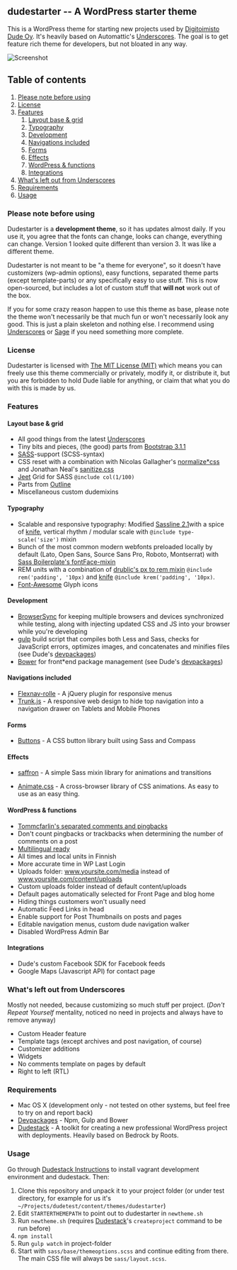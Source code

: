 ## dudestarter -- A WordPress starter theme

This is a WordPress theme for starting new projects used by [Digitoimisto Dude Oy](https://www.dude.fi). It's heavily based on Automattic's [Underscores](https://github.com/Automattic/_s). The goal is to get feature rich theme for developers, but not bloated in any way.

![](https://pbs.twimg.com/media/CMTIcEOXAAEEvf_.png:large "Screenshot")

## Table of contents

1. [Please note before using](#please-note-before-using)
2. [License](#license)
3. [Features](#features)
    1. [Layout base & grid](#layout-base-grid)
    2. [Typography](#typography)
    3. [Development](#development)
    4. [Navigations included](#navigations-included)
    5. [Forms](#forms)
    6. [Effects](#effects)
    7. [WordPress & functions](#wordpress--functions)
    8. [Integrations](#integrations)
4. [What's left out from Underscores](#whats-left-out-from-underscores)
5. [Requirements](#requirements)
6. [Usage](#usage)

### Please note before using

Dudestarter is a **development theme**, so it has updates almost daily. If you use it, you agree that the fonts can change, looks can change, everything can change. Version 1 looked quite different than version 3. It was like a different theme.

Dudestarter is not meant to be "a theme for everyone", so it doesn't have customizers (wp-admin options), easy functions, separated theme parts (except template-parts) or any specifically easy to use stuff. This is now open-sourced, but includes a lot of custom stuff that **will not** work out of the box.

If you for some crazy reason happen to use this theme as base, please note the theme won't necessarily be that much fun or won't necessarily look any good. This is just a plain skeleton and nothing else. I recommend using [Underscores](https://github.com/Automattic/_s) or [Sage](https://roots.io/sage/) if you need something more complete.

### License

Dudestarter is licensed with [The MIT License (MIT)](http://choosealicense.com/licenses/mit/) which means you can freely use this theme commercially or privately, modify it, or distribute it, but you are forbidden to hold Dude liable for anything, or claim that what you do with this is made by us.

### Features

#### Layout base & grid

* All good things from the latest [Underscores](https://github.com/Automattic/_s)
* Tiny bits and pieces, (the good) parts from [Bootstrap 3.1.1](https://github.com/twbs/bootstrap)
* [SASS](http://sass-lang.com/)-support (SCSS-syntax)
* CSS reset with a combination with Nicolas Gallagher's [normalize*css](https://github.com/necolas/normalize.css/) and Jonathan Neal's [sanitize.css](https://github.com/jonathantneal/sanitize.css)
* [Jeet](https://github.com/mojotech/jeet) Grid for SASS `@include col(1/100)`
* Parts from [Outline](https://github.com/matt-harris/outline)
* Miscellaneous custom dudemixins

#### Typography

* Scalable and responsive typography: Modified [Sassline 2.1](https://github.com/designbyjake/sassline)with a spice of [knife](https://github.com/Pushplaybang/knife), vertical rhythm / modular scale with `@include type-scale('size')` mixin
* Bunch of the most common modern webfonts preloaded locally by default (Lato, Open Sans, Source Sans Pro, Roboto, Montserrat) with [Sass Boilerplate's fontFace-mixin](https://github.com/magnetikonline/sassboilerplate/blob/master/fontface.scss)
* REM units with a combination of [drublic's px to rem mixin](https://github.com/drublic/Sass-Mixins/blob/master/partials/_rem.scss) `@include rem('padding', '10px)` and [knife](https://github.com/Pushplaybang/knife)  `@include krem('padding', '10px)`.
* [Font-Awesome](https://github.com/FortAwesome/Font-Awesome) Glyph icons

#### Development

* [BrowserSync](http://www.browsersync.io/) for keeping multiple browsers and devices synchronized while testing, along with injecting updated CSS and JS into your browser while you're developing
* [gulp](http://gulpjs.com/) build script that compiles both Less and Sass, checks for JavaScript errors, optimizes images, and concatenates and minifies files (see Dude's [devpackages](https://github.com/digitoimistodude/devpackages))
* [Bower](http://bower.io/) for front*end package management (see Dude's [devpackages](https://github.com/digitoimistodude/devpackages))

#### Navigations included

- [Flexnav-rolle](https://github.com/ronilaukkarinen/flexnav-rolle) - A jQuery plugin for responsive menus
- [Trunk.js](http://www.roblukedesign.com/trunk/trunk.html) - A responsive web design to hide top navigation into a navigation drawer on Tablets and Mobile Phones

#### Forms

* [Buttons](https://github.com/alexwolfe/Buttons) - A CSS button library built using Sass and Compass

#### Effects

* [saffron](https://github.com/colindresj/saffron) - A simple Sass mixin library for animations and transitions
- [Animate.css](http://daneden.github.io/animate.css/) - A cross-browser library of CSS animations. As easy to use as an easy thing.

#### WordPress & functions

* [Tommcfarlin's separated comments and pingbacks](https://gist.github.com/tommcfarlin/083f9a1212b872015e38)
* Don't count pingbacks or trackbacks when determining the number of comments on a post
* [Multilingual ready](https://roots.io/wpml/)
* All times and local units in Finnish
* More accurate time in WP Last Login
* Uploads folder: www.yoursite.com/media instead of www.yoursite.com/content/uploads
* Custom uploads folder instead of default content/uploads
* Default pages automatically selected for Front Page and blog home
* Hiding things customers won't usually need
* Automatic Feed Links in head
* Enable support for Post Thumbnails on posts and pages
* Editable navigation menus, custom dude navigation walker
* Disabled WordPress Admin Bar

#### Integrations 

* Dude's custom Facebook SDK for Facebook feeds
* Google Maps (Javascript API) for contact page

### What's left out from Underscores

Mostly not needed, because customizing so much stuff per project. (*Don't Repeat Yourself* mentality, noticed no need in projects and always have to remove anyway)

* Custom Header feature
* Template tags (except archives and post navigation, of course)
* Customizer additions
* Widgets
* No comments template on pages by default
* Right to left (RTL)

### Requirements

* Mac OS X (development only - not tested on other systems, but feel free to try on and report back)
* [Devpackages](https://github.com/digitoimistodude/devpackages) - Npm, Gulp and Bower
* [Dudestack](https://github.com/digitoimistodude/dudestack) - A toolkit for creating a new professional WordPress project with deployments. Heavily based on Bedrock by Roots.

### Usage

Go through [Dudestack Instructions](https://github.com/digitoimistodude/dudestack-instructions) to install vagrant development environment and dudestack. Then:

1. Clone this repository and unpack it to your project folder (or under test directory, for example for us it's `~/Projects/dudetest/content/themes/dudestarter`)
2. Edit `STARTERTHEMEPATH` to point out to dudestarter in `newtheme.sh`
3. Run `newtheme.sh` (requires [Dudestack](https://github.com/digitoimistodude/dudestack)'s `createproject` command to be run before)
4. `npm install`
5. Run `gulp watch` in project-folder
6. Start with `sass/base/themeoptions.scss` and continue editing from there. The main CSS file will always be `sass/layout.scss`.